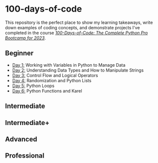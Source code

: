 # 100-days-of-code
This repository is the perfect place to show my learning takeaways, write down examples of coding concepts, and demonstrate projects I've completed in the course [*100-Days-of-Code: The Complete Python Pro Bootcamp for 2023*](https://www.udemy.com/course/100-days-of-code/). 
## Beginner 
* [Day 1:](https://github.com/wuxinge/100-days-of-code/tree/12b5b26b6a3103bea397086c5f71c88b7586de2d/day%201)
Working with Variables in Python to Manage Data
* [Day 2:](https://github.com/wuxinge/100-days-of-code/tree/571c397d3a404fb76fab3ec972ada2fa2863c981/day%202)
  Understanding Data Types and How to Manipulate Strings
* [Day 3:](https://github.com/wuxinge/100-days-of-code/blob/cc5083250953a7f8b2519a4a3c4d6f7f4061ca1d/day%203/README.md) Control Flow and Logical Operators
* [Day 4:](https://github.com/wuxinge/100-days-of-code/tree/ca373654b73b81846005d85e668ea9c3844f47be/day%204) Randomization and Python Lists
* [Day 5:](https://github.com/wuxinge/100-days-of-code/tree/6e1446439255f3408ca0860e1aa3298eacf7a52c/day%205) Python Loops
* [Day 6:](https://github.com/wuxinge/Python-100-days-of-code/tree/422e61ac9eeec89af0191757c8344850703685a9/day%206) Python Functions and Karel
## Intermediate 

## Intermediate+ 

## Advanced 

## Professional 
